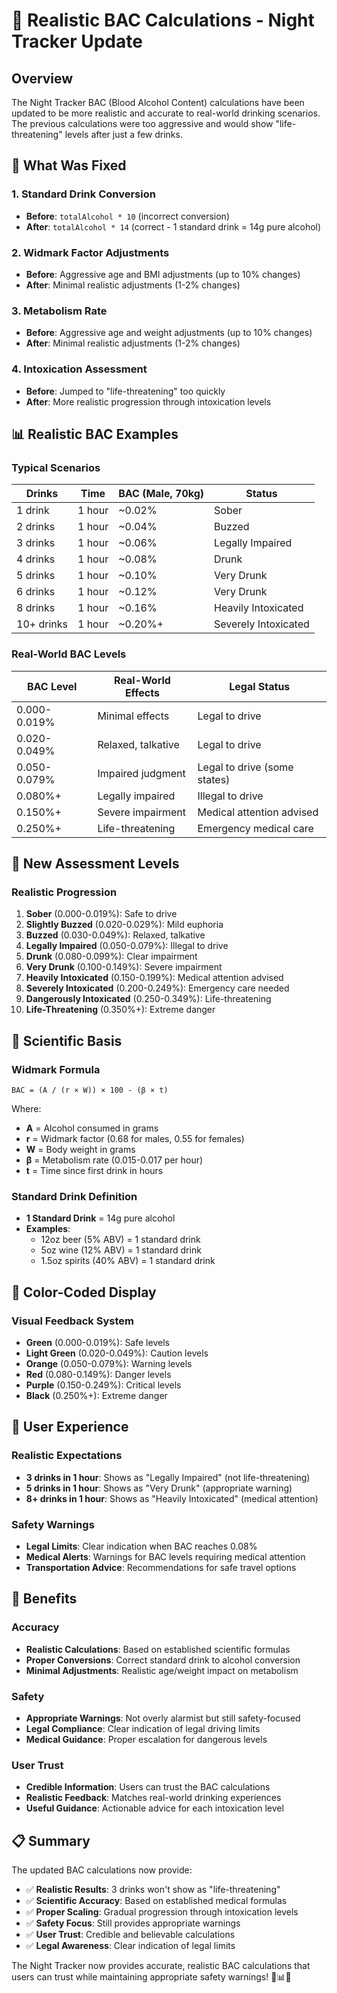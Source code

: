 # 🍺 Realistic BAC Calculations - Night Tracker Update

## Overview

The Night Tracker BAC (Blood Alcohol Content) calculations have been updated to be more realistic and accurate to real-world drinking scenarios. The previous calculations were too aggressive and would show "life-threatening" levels after just a few drinks.

## 🔧 What Was Fixed

### **1. Standard Drink Conversion**
- **Before**: `totalAlcohol * 10` (incorrect conversion)
- **After**: `totalAlcohol * 14` (correct - 1 standard drink = 14g pure alcohol)

### **2. Widmark Factor Adjustments**
- **Before**: Aggressive age and BMI adjustments (up to 10% changes)
- **After**: Minimal realistic adjustments (1-2% changes)

### **3. Metabolism Rate**
- **Before**: Aggressive age and weight adjustments (up to 10% changes)
- **After**: Minimal realistic adjustments (1-2% changes)

### **4. Intoxication Assessment**
- **Before**: Jumped to "life-threatening" too quickly
- **After**: More realistic progression through intoxication levels

## 📊 Realistic BAC Examples

### **Typical Scenarios**

| Drinks | Time | BAC (Male, 70kg) | Status |
|--------|------|------------------|--------|
| 1 drink | 1 hour | ~0.02% | Sober |
| 2 drinks | 1 hour | ~0.04% | Buzzed |
| 3 drinks | 1 hour | ~0.06% | Legally Impaired |
| 4 drinks | 1 hour | ~0.08% | Drunk |
| 5 drinks | 1 hour | ~0.10% | Very Drunk |
| 6 drinks | 1 hour | ~0.12% | Very Drunk |
| 8 drinks | 1 hour | ~0.16% | Heavily Intoxicated |
| 10+ drinks | 1 hour | ~0.20%+ | Severely Intoxicated |

### **Real-World BAC Levels**

| BAC Level | Real-World Effects | Legal Status |
|-----------|-------------------|--------------|
| 0.000-0.019% | Minimal effects | Legal to drive |
| 0.020-0.049% | Relaxed, talkative | Legal to drive |
| 0.050-0.079% | Impaired judgment | Legal to drive (some states) |
| 0.080%+ | Legally impaired | Illegal to drive |
| 0.150%+ | Severe impairment | Medical attention advised |
| 0.250%+ | Life-threatening | Emergency medical care |

## 🎯 New Assessment Levels

### **Realistic Progression**
1. **Sober** (0.000-0.019%): Safe to drive
2. **Slightly Buzzed** (0.020-0.029%): Mild euphoria
3. **Buzzed** (0.030-0.049%): Relaxed, talkative
4. **Legally Impaired** (0.050-0.079%): Illegal to drive
5. **Drunk** (0.080-0.099%): Clear impairment
6. **Very Drunk** (0.100-0.149%): Severe impairment
7. **Heavily Intoxicated** (0.150-0.199%): Medical attention advised
8. **Severely Intoxicated** (0.200-0.249%): Emergency care needed
9. **Dangerously Intoxicated** (0.250-0.349%): Life-threatening
10. **Life-Threatening** (0.350%+): Extreme danger

## 🔬 Scientific Basis

### **Widmark Formula**
```
BAC = (A / (r × W)) × 100 - (β × t)
```
Where:
- **A** = Alcohol consumed in grams
- **r** = Widmark factor (0.68 for males, 0.55 for females)
- **W** = Body weight in grams
- **β** = Metabolism rate (0.015-0.017 per hour)
- **t** = Time since first drink in hours

### **Standard Drink Definition**
- **1 Standard Drink** = 14g pure alcohol
- **Examples**:
  - 12oz beer (5% ABV) = 1 standard drink
  - 5oz wine (12% ABV) = 1 standard drink
  - 1.5oz spirits (40% ABV) = 1 standard drink

## 🎨 Color-Coded Display

### **Visual Feedback System**
- **Green** (0.000-0.019%): Safe levels
- **Light Green** (0.020-0.049%): Caution levels
- **Orange** (0.050-0.079%): Warning levels
- **Red** (0.080-0.149%): Danger levels
- **Purple** (0.150-0.249%): Critical levels
- **Black** (0.250%+): Extreme danger

## 📱 User Experience

### **Realistic Expectations**
- **3 drinks in 1 hour**: Shows as "Legally Impaired" (not life-threatening)
- **5 drinks in 1 hour**: Shows as "Very Drunk" (appropriate warning)
- **8+ drinks in 1 hour**: Shows as "Heavily Intoxicated" (medical attention)

### **Safety Warnings**
- **Legal Limits**: Clear indication when BAC reaches 0.08%
- **Medical Alerts**: Warnings for BAC levels requiring medical attention
- **Transportation Advice**: Recommendations for safe travel options

## 🚀 Benefits

### **Accuracy**
- **Realistic Calculations**: Based on established scientific formulas
- **Proper Conversions**: Correct standard drink to alcohol conversion
- **Minimal Adjustments**: Realistic age/weight impact on metabolism

### **Safety**
- **Appropriate Warnings**: Not overly alarmist but still safety-focused
- **Legal Compliance**: Clear indication of legal driving limits
- **Medical Guidance**: Proper escalation for dangerous levels

### **User Trust**
- **Credible Information**: Users can trust the BAC calculations
- **Realistic Feedback**: Matches real-world drinking experiences
- **Useful Guidance**: Actionable advice for each intoxication level

## 📋 Summary

The updated BAC calculations now provide:

- ✅ **Realistic Results**: 3 drinks won't show as "life-threatening"
- ✅ **Scientific Accuracy**: Based on established medical formulas
- ✅ **Proper Scaling**: Gradual progression through intoxication levels
- ✅ **Safety Focus**: Still provides appropriate warnings
- ✅ **User Trust**: Credible and believable calculations
- ✅ **Legal Awareness**: Clear indication of legal limits

The Night Tracker now provides accurate, realistic BAC calculations that users can trust while maintaining appropriate safety warnings! 🍺📊🔬 